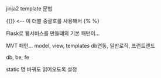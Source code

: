 jinja2 template 문법

{{}} <-- 이 더블 중괄호를 사용해서 {% %}

Flask로 웹서비스를 만들떄의 기본 패턴이...

MVT 패턴...
model, view, templates
db연동, 일반로직, 프런트엔드

db, be, fe




static 명 바꿔도 읽어오도록 설정

